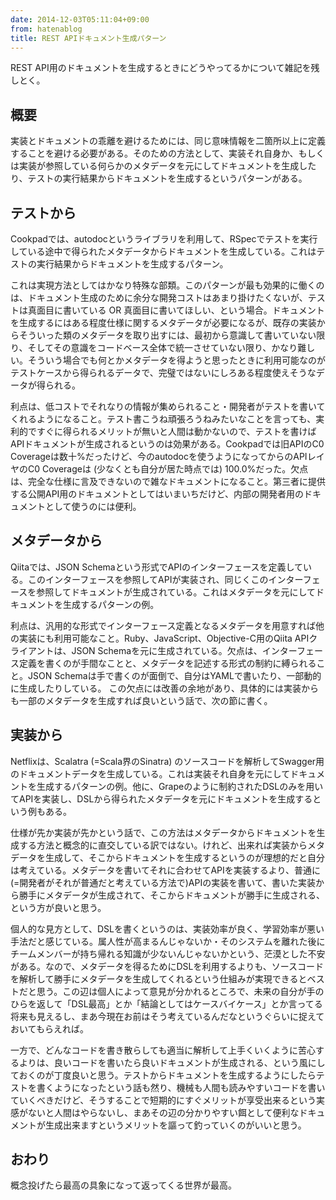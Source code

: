 ```yaml
---
date: 2014-12-03T05:11:04+09:00
from: hatenablog
title: REST APIドキュメント生成パターン
---
```

REST API用のドキュメントを生成するときにどうやってるかについて雑記を残しとく。

## 概要

実装とドキュメントの乖離を避けるためには、同じ意味情報を二箇所以上に定義することを避ける必要がある。そのための方法として、実装それ自身か、もしくは実装が参照している何らかのメタデータを元にしてドキュメントを生成したり、テストの実行結果からドキュメントを生成するというパターンがある。

## テストから

Cookpadでは、autodocというライブラリを利用して、RSpecでテストを実行している途中で得られたメタデータからドキュメントを生成している。これはテストの実行結果からドキュメントを生成するパターン。

これは実現方法としてはかなり特殊な部類。このパターンが最も効果的に働くのは、ドキュメント生成のために余分な開発コストはあまり掛けたくないが、テストは真面目に書いている OR 真面目に書いてほしい、という場合。ドキュメントを生成するにはある程度仕様に関するメタデータが必要になるが、既存の実装からそういった類のメタデータを取り出すには、最初から意識して書いていない限り、そしてその意識をコードベース全体で統一させていない限り、かなり難しい。そういう場合でも何とかメタデータを得ようと思ったときに利用可能なのがテストケースから得られるデータで、完璧ではないにしろある程度使えそうなデータが得られる。

利点は、低コストでそれなりの情報が集められること・開発者がテストを書いてくれるようになること。テスト書こうね頑張ろうねみたいなことを言っても、実利的ですぐに得られるメリットが無いと人間は動かないので、テストを書けばAPIドキュメントが生成されるというのは効果がある。Cookpadでは旧APIのC0 Coverageは数十%だったけど、今のautodocを使うようになってからのAPIレイヤのC0 Coverageは (少なくとも自分が居た時点では) 100.0%だった。欠点は、完全な仕様に言及できないので雑なドキュメントになること。第三者に提供する公開API用のドキュメントとしてはいまいちだけど、内部の開発者用のドキュメントとして使うのには便利。

## メタデータから

Qiitaでは、JSON Schemaという形式でAPIのインターフェースを定義している。このインターフェースを参照してAPIが実装され、同じくこのインターフェースを参照してドキュメントが生成されている。これはメタデータを元にしてドキュメントを生成するパターンの例。

利点は、汎用的な形式でインターフェース定義となるメタデータを用意すれば他の実装にも利用可能なこと。Ruby、JavaScript、Objective-C用のQiita APIクライアントは、JSON Schemaを元に生成されている。欠点は、インターフェース定義を書くのが手間なことと、メタデータを記述する形式の制約に縛られること。JSON Schemaは手で書くのが面倒で、自分はYAMLで書いたり、一部動的に生成したりしている。 この欠点には改善の余地があり、具体的には実装からも一部のメタデータを生成すれば良いという話で、次の節に書く。

## 実装から

Netflixは、Scalatra (=Scala界のSinatra) のソースコードを解析してSwagger用のドキュメントデータを生成している。これは実装それ自身を元にしてドキュメントを生成するパターンの例。他に、Grapeのように制約されたDSLのみを用いてAPIを実装し、DSLから得られたメタデータを元にドキュメントを生成するという例もある。

仕様が先か実装が先かという話で、この方法はメタデータからドキュメントを生成する方法と概念的に直交している訳ではない。けれど、出来れば実装からメタデータを生成して、そこからドキュメントを生成するというのが理想的だと自分は考えている。メタデータを書いてそれに合わせてAPIを実装するより、普通に(=開発者がそれが普通だと考えている方法で)APIの実装を書いて、書いた実装から勝手にメタデータが生成されて、そこからドキュメントが勝手に生成される、という方が良いと思う。

個人的な見方として、DSLを書くというのは、実装効率が良く、学習効率が悪い手法だと感じている。属人性が高まるんじゃないか・そのシステムを離れた後にチームメンバーが持ち帰れる知識が少ないんじゃないかという、茫漠とした不安がある。なので、メタデータを得るためにDSLを利用するよりも、ソースコードを解析して勝手にメタデータを生成してくれるという仕組みが実現できるとベストだと思う。この辺は個人によって意見が分かれるところで、未来の自分が手のひらを返して「DSL最高」とか「結論としてはケースバイケース」とか言ってる将来も見えるし、まあ今現在お前はそう考えているんだなというぐらいに捉えておいてもらえれば。

一方で、どんなコードを書き散らしても適当に解析して上手くいくように苦心するよりは、良いコードを書いたら良いドキュメントが生成される、という風にしておくのが丁度良いと思う。テストからドキュメントを生成するようにしたらテストを書くようになったという話も然り、機械も人間も読みやすいコードを書いていくべきだけど、そうすることで短期的にすぐメリットが享受出来るという実感がないと人間はやらないし、まあその辺の分かりやすい餌として便利なドキュメントが生成出来ますというメリットを謳って釣っていくのがいいと思う。

## おわり

概念投げたら最高の具象になって返ってくる世界が最高。

